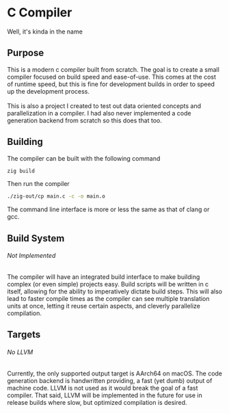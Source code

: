 # C Compiler
Well, it's kinda in the name
## Purpose
This is a modern c compiler built from scratch. The goal is to create a small compiler focused on build speed and ease-of-use.
This comes at the cost of runtime speed, but this is fine for development builds in order to speed up the development process.
\
\
This is also a project I created to test out data oriented concepts and parallelization in a compiler. I had also never
implemented a code generation backend from scratch so this does that too.

## Building
The compiler can be built with the following command
```bash
zig build
```
Then run the compiler
```bash
./zig-out/cp main.c -c -o main.o
```
The command line interface is more or less the same as that of clang or gcc.

## Build System
###### *Not Implemented*
The compiler will have an integrated build interface to make building complex (or even simple) projects easy.
Build scripts will be written in c itself, allowing for the ability to imperatively dictate build steps.
This will also lead to faster compile times as the compiler can see multiple translation units at once,
letting it reuse certain aspects, and cleverly parallelize compilation.

## Targets
###### No LLVM
Currently, the only supported output target is AArch64 on macOS.
The code generation backend is handwritten providing, a fast (yet dumb) output of machine code.
LLVM is not used as it would break the goal of a fast compiler. That said, LLVM will be implemented
in the future for use in release builds where slow, but optimized compilation is desired.
